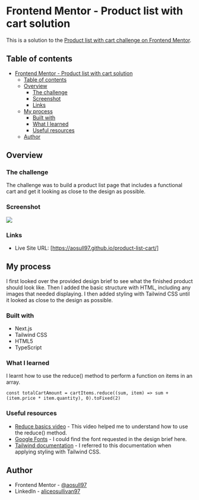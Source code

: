 # Frontend Mentor - Product list with cart solution

This is a solution to the [Product list with cart challenge on Frontend Mentor](https://www.frontendmentor.io/challenges/product-list-with-cart-5MmqLVAp_d).

## Table of contents

- [Frontend Mentor - Product list with cart solution](#frontend-mentor---product-list-with-cart-solution)
  - [Table of contents](#table-of-contents)
  - [Overview](#overview)
    - [The challenge](#the-challenge)
    - [Screenshot](#screenshot)
    - [Links](#links)
  - [My process](#my-process)
    - [Built with](#built-with)
    - [What I learned](#what-i-learned)
    - [Useful resources](#useful-resources)
  - [Author](#author)

## Overview

### The challenge
The challenge was to build a product list page that includes a functional cart and get it looking as close to the design as possible. 

### Screenshot

![](/images/page-screenshot.png)

### Links

- Live Site URL: [https://aosull97.github.io/product-list-cart/]

## My process
I first looked over the provided design brief to see what the finished product should look like. Then I added the basic structure with HTML, including any images that needed displaying. I then added styling with Tailwind CSS until it looked as close to the design as possible.

### Built with

- Next.js
- Tailwind CSS
- HTML5
- TypeScript

### What I learned

I learnt how to use the reduce() method to perform a function on items in an array.  

```tsx
const totalCartAmount = cartItems.reduce((sum, item) => sum + (item.price * item.quantity), 0).toFixed(2)
```

### Useful resources

- [Reduce basics video](https://www.youtube.com/watch?reload=9&app=desktop&v=Wl98eZpkp-c) - This video helped me to understand how to use the reduce() method.
- [Google Fonts](https://fonts.google.com/) - I could find the font requested in the design brief here.
- [Tailwind documentation](https://tailwindcss.com/docs/installation/using-vite) - I referred to this documentation when applying styling with Tailwind CSS. 

## Author

- Frontend Mentor - [@aosull97](https://www.frontendmentor.io/profile/aosull97)
- LinkedIn - [aliceosullivan97](www.linkedin.com/in/aliceosullivan97)
